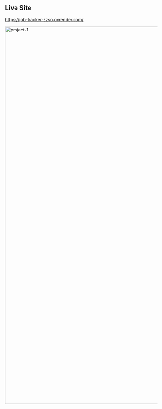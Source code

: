 ## Live Site

https://job-tracker-zzso.onrender.com/

<img width="1246" alt="project-1" src="https://github.com/thenatural86/job-tracker/assets/44248618/4b45b470-ef60-4aa0-967e-25362f7e30e8">
